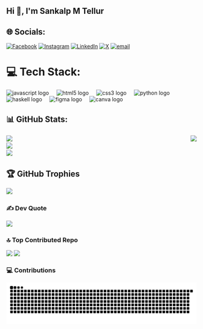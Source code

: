 <h2 align="left">Hi 👋, I'm Sankalp M Tellur</h2>

## 🌐 Socials:
[![Facebook](https://img.shields.io/badge/Facebook-%231877F2.svg?logo=Facebook&logoColor=white)](https://facebook.com/https://www.facebook.com/profile.php?id=61557776245586) [![Instagram](https://img.shields.io/badge/Instagram-%23E4405F.svg?logo=Instagram&logoColor=white)](https://instagram.com/https://www.instagram.com/sankalp_m_tellur/) [![LinkedIn](https://img.shields.io/badge/LinkedIn-%230077B5.svg?logo=linkedin&logoColor=white)](https://linkedin.com/in/https://www.linkedin.com/in/sankalp-m-tellur-581757323/) [![X](https://img.shields.io/badge/X-black.svg?logo=X&logoColor=white)](https://x.com/https://x.com/sankalpmtellur) [![email](https://img.shields.io/badge/Email-D14836?logo=gmail&logoColor=white)](mailto:sankalpmtellur2006@gmail.com) 

# 💻 Tech Stack:
<div align="left">
  <img src="https://cdn.jsdelivr.net/gh/devicons/devicon/icons/javascript/javascript-original.svg" height="30" alt="javascript logo"  />
  <img width="12" />
  <img src="https://cdn.jsdelivr.net/gh/devicons/devicon/icons/html5/html5-original.svg" height="30" alt="html5 logo"  />
  <img width="12" />
  <img src="https://cdn.jsdelivr.net/gh/devicons/devicon/icons/css3/css3-original.svg" height="30" alt="css3 logo"  />
  <img width="12" />
  <img src="https://cdn.jsdelivr.net/gh/devicons/devicon/icons/python/python-original.svg" height="30" alt="python logo"  />
  <img width="12" />
  <img src="https://cdn.jsdelivr.net/gh/devicons/devicon/icons/haskell/haskell-original.svg" height="30" alt="haskell logo"  />
  <img width="12" />
  <img src="https://cdn.jsdelivr.net/gh/devicons/devicon/icons/figma/figma-original.svg" height="30" alt="figma logo"  />
  <img width="12" />
  <img src="https://cdn.jsdelivr.net/gh/devicons/devicon/icons/canva/canva-original.svg" height="30" alt="canva logo"  />
</div>

## 📊 GitHub Stats:
###

<img align="right" height="150" src="https://i.pinimg.com/originals/84/8c/34/848c342a56e7854dec45b9349c21dfe5.gif"  />

###
![](https://github-readme-stats.vercel.app/api?username=sankalpmtellur&theme=default&hide_border=false&include_all_commits=false&count_private=false)<br/>
![](https://github-readme-streak-stats.herokuapp.com/?user=sankalpmtellur&theme=default&hide_border=false)<br/>
![](https://github-readme-stats.vercel.app/api/top-langs/?username=sankalpmtellur&theme=default&hide_border=false&include_all_commits=false&count_private=false&layout=compact)

## 🏆 GitHub Trophies
![](https://github-profile-trophy.vercel.app/?username=sankalpmtellur&theme=radical&no-frame=false&no-bg=true&margin-w=4)

### ✍️ Dev Quote
![](https://quotes-github-readme.vercel.app/api?type=horizontal&theme=radical)

### 🔝 Top Contributed Repo
![](https://github-contributor-stats.vercel.app/api?username=sankalpmtellur&limit=5&theme=dark&combine_all_yearly_contributions=true)
[![](https://visitcount.itsvg.in/api?id=sankalpmtellur&icon=0&color=0)](https://visitcount.itsvg.in)

### 💻 Contributions
<picture>
  <source media="(prefers-color-scheme: dark)" srcset="https://raw.githubusercontent.com/sankalpmtellur/sankalpmtellur/output/github-snake-dark.svg" />
  <source media="(prefers-color-scheme: light)" srcset="https://raw.githubusercontent.com/sankalpmtellur/sankalpmtellur/output/github-snake.svg" />
  <img alt="github-snake" src="https://raw.githubusercontent.com/sankalpmtellur/sankalpmtellur/output/github-snake.svg" />
</picture>
